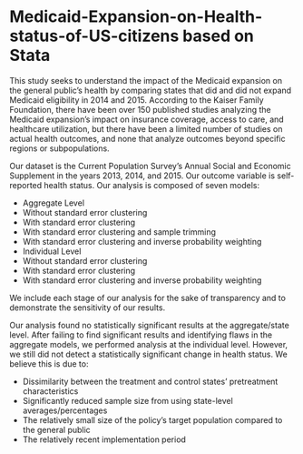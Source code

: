 # Medicaid-Expansion-on-Health-status-of-US-citizens based on Stata

This study seeks to understand the impact of the Medicaid expansion on the general public’s health by comparing states that did and did not expand Medicaid eligibility in 2014 and 2015. According to the Kaiser Family Foundation, there have been over 150 published studies analyzing the Medicaid expansion’s impact on insurance coverage, access to care, and healthcare utilization, but there have been a limited number of studies on actual health outcomes, and none that analyze outcomes beyond specific regions or subpopulations.

Our dataset is the Current Population Survey’s Annual Social and Economic Supplement in the years 2013, 2014, and 2015. Our outcome variable is self-reported health status. Our analysis is composed of seven models:
	
-	Aggregate Level
-	Without standard error clustering 
-	With standard error clustering
-	With standard error clustering and sample trimming
-	With standard error clustering and inverse probability weighting
-	Individual Level
-	Without standard error clustering 
-	With standard error clustering
-	With standard error clustering and inverse probability weighting

We include each stage of our analysis for the sake of transparency and to demonstrate the sensitivity of our results.

Our analysis found no statistically significant results at the aggregate/state level. After failing to find significant results and identifying flaws in the aggregate models, we performed analysis at the individual level. However, we still did not detect a statistically significant change in health status.  We believe this is due to:
-	Dissimilarity between the treatment and control states’ pretreatment characteristics
-	Significantly reduced sample size from using state-level averages/percentages
-	The relatively small size of the policy’s target population compared to the general public
-	The relatively recent implementation period
